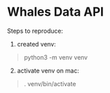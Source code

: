 # Whales Data API
Steps to reproduce:

1. created venv: 
> python3 -m venv venv

2. activate venv on mac:
> . venv/bin/activate